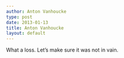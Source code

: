 ```yaml
---
author: Anton Vanhoucke
type: post
date: 2013-01-13
title: Anton Vanhoucke
layout: default
---
```

What a loss. Let’s make sure it was not in vain.
